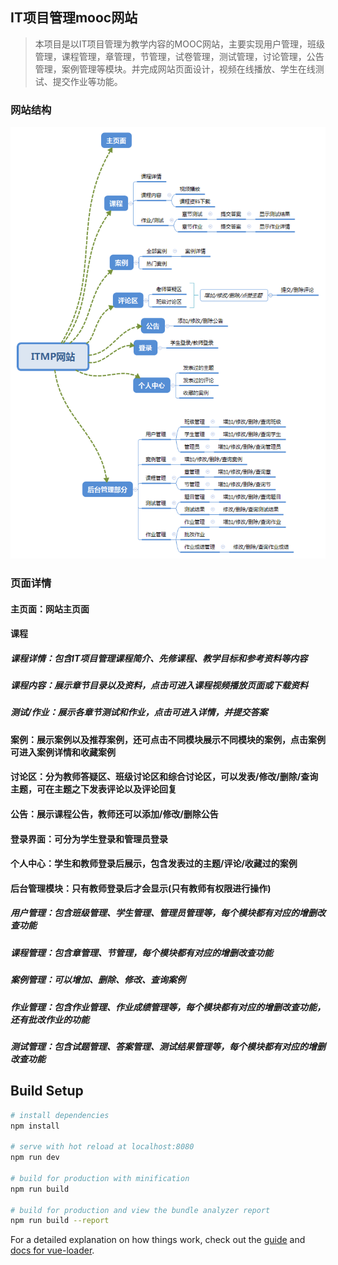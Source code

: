 ## IT项目管理mooc网站

> 本项目是以IT项目管理为教学内容的MOOC网站，主要实现用户管理，班级管理，课程管理，章管理，节管理，试卷管理，测试管理，讨论管理，公告管理，案例管理等模块。并完成网站页面设计，视频在线播放、学生在线测试、提交作业等功能。

### 网站结构
<img src="https://github.com/QHQLemon/ITMP-PC/blob/master/intro-img/ITMP%E7%BD%91%E7%AB%99.png">

### 页面详情
#### 主页面：网站主页面
#### 课程
##### 课程详情：包含IT项目管理课程简介、先修课程、教学目标和参考资料等内容
##### 课程内容：展示章节目录以及资料，点击可进入课程视频播放页面或下载资料
##### 测试/作业：展示各章节测试和作业，点击可进入详情，并提交答案
#### 案例：展示案例以及推荐案例，还可点击不同模块展示不同模块的案例，点击案例可进入案例详情和收藏案例
#### 讨论区：分为教师答疑区、班级讨论区和综合讨论区，可以发表/修改/删除/查询主题，可在主题之下发表评论以及评论回复
#### 公告：展示课程公告，教师还可以添加/修改/删除公告
#### 登录界面：可分为学生登录和管理员登录
#### 个人中心：学生和教师登录后展示，包含发表过的主题/评论/收藏过的案例
#### 后台管理模块：只有教师登录后才会显示(只有教师有权限进行操作)
##### 用户管理：包含班级管理、学生管理、管理员管理等，每个模块都有对应的增删改查功能
##### 课程管理：包含章管理、节管理，每个模块都有对应的增删改查功能
##### 案例管理：可以增加、删除、修改、查询案例
##### 作业管理：包含作业管理、作业成绩管理等，每个模块都有对应的增删改查功能，还有批改作业的功能
##### 测试管理：包含试题管理、答案管理、测试结果管理等，每个模块都有对应的增删改查功能















## Build Setup

``` bash
# install dependencies
npm install

# serve with hot reload at localhost:8080
npm run dev

# build for production with minification
npm run build

# build for production and view the bundle analyzer report
npm run build --report
```

For a detailed explanation on how things work, check out the [guide](http://vuejs-templates.github.io/webpack/) and [docs for vue-loader](http://vuejs.github.io/vue-loader).
